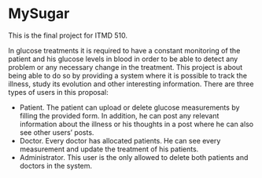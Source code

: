 # MySugar
This is the final project for ITMD 510. 

In glucose treatments it is required to have a constant monitoring of the patient and his glucose levels in blood in order to be able to detect any problem or any necessary change in the treatment. This project is about being able to do so by providing a system where it is possible to track the illness, study its evolution and other interesting information. 
There are three types of users in this proposal:

 - Patient. The patient can upload or delete glucose measurements by filling the provided form. In addition, he can post any relevant information about the illness or his thoughts in a post where he can also see other users’ posts.
 - Doctor. Every doctor has allocated patients. He can see every measurement and update the treatment of his patients.
 - Administrator. This user is the only allowed to delete both patients and doctors in the system.

